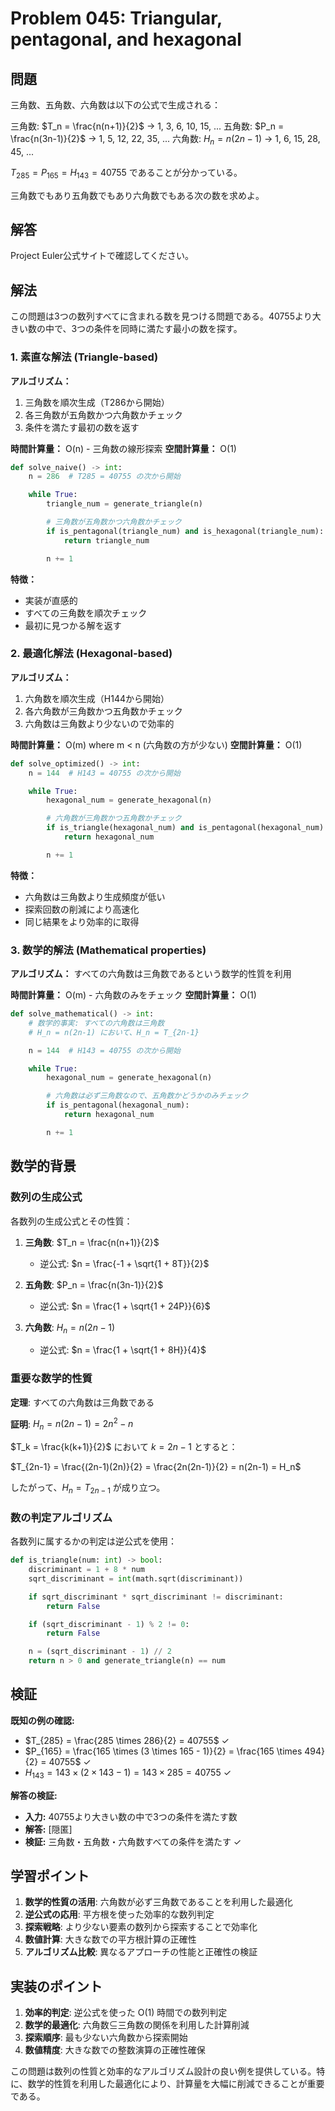 # Problem 045: Triangular, pentagonal, and hexagonal

## 問題

三角数、五角数、六角数は以下の公式で生成される：

三角数: $T_n = \frac{n(n+1)}{2}$ → 1, 3, 6, 10, 15, ...
五角数: $P_n = \frac{n(3n-1)}{2}$ → 1, 5, 12, 22, 35, ...
六角数: $H_n = n(2n-1)$ → 1, 6, 15, 28, 45, ...

$T_{285} = P_{165} = H_{143} = 40755$ であることが分かっている。

三角数でもあり五角数でもあり六角数でもある次の数を求めよ。

## 解答

Project Euler公式サイトで確認してください。

## 解法

この問題は3つの数列すべてに含まれる数を見つける問題である。40755より大きい数の中で、3つの条件を同時に満たす最小の数を探す。

### 1. 素直な解法 (Triangle-based)

**アルゴリズム：**
1. 三角数を順次生成（T286から開始）
2. 各三角数が五角数かつ六角数かチェック
3. 条件を満たす最初の数を返す

**時間計算量：** O(n) - 三角数の線形探索
**空間計算量：** O(1)

```python
def solve_naive() -> int:
    n = 286  # T285 = 40755 の次から開始

    while True:
        triangle_num = generate_triangle(n)

        # 三角数が五角数かつ六角数かチェック
        if is_pentagonal(triangle_num) and is_hexagonal(triangle_num):
            return triangle_num

        n += 1
```

**特徴：**
- 実装が直感的
- すべての三角数を順次チェック
- 最初に見つかる解を返す

### 2. 最適化解法 (Hexagonal-based)

**アルゴリズム：**
1. 六角数を順次生成（H144から開始）
2. 各六角数が三角数かつ五角数かチェック
3. 六角数は三角数より少ないので効率的

**時間計算量：** O(m) where m < n (六角数の方が少ない)
**空間計算量：** O(1)

```python
def solve_optimized() -> int:
    n = 144  # H143 = 40755 の次から開始

    while True:
        hexagonal_num = generate_hexagonal(n)

        # 六角数が三角数かつ五角数かチェック
        if is_triangle(hexagonal_num) and is_pentagonal(hexagonal_num):
            return hexagonal_num

        n += 1
```

**特徴：**
- 六角数は三角数より生成頻度が低い
- 探索回数の削減により高速化
- 同じ結果をより効率的に取得

### 3. 数学的解法 (Mathematical properties)

**アルゴリズム：**
すべての六角数は三角数であるという数学的性質を利用

**時間計算量：** O(m) - 六角数のみをチェック
**空間計算量：** O(1)

```python
def solve_mathematical() -> int:
    # 数学的事実: すべての六角数は三角数
    # H_n = n(2n-1) において、H_n = T_{2n-1}

    n = 144  # H143 = 40755 の次から開始

    while True:
        hexagonal_num = generate_hexagonal(n)

        # 六角数は必ず三角数なので、五角数かどうかのみチェック
        if is_pentagonal(hexagonal_num):
            return hexagonal_num

        n += 1
```

## 数学的背景

### 数列の生成公式

各数列の生成公式とその性質：

1. **三角数**: $T_n = \frac{n(n+1)}{2}$
   - 逆公式: $n = \frac{-1 + \sqrt{1 + 8T}}{2}$

2. **五角数**: $P_n = \frac{n(3n-1)}{2}$
   - 逆公式: $n = \frac{1 + \sqrt{1 + 24P}}{6}$

3. **六角数**: $H_n = n(2n-1)$
   - 逆公式: $n = \frac{1 + \sqrt{1 + 8H}}{4}$

### 重要な数学的性質

**定理**: すべての六角数は三角数である

**証明**:
$H_n = n(2n-1) = 2n^2 - n$

$T_k = \frac{k(k+1)}{2}$ において $k = 2n-1$ とすると：

$T_{2n-1} = \frac{(2n-1)(2n)}{2} = \frac{2n(2n-1)}{2} = n(2n-1) = H_n$

したがって、$H_n = T_{2n-1}$ が成り立つ。

### 数の判定アルゴリズム

各数列に属するかの判定は逆公式を使用：

```python
def is_triangle(num: int) -> bool:
    discriminant = 1 + 8 * num
    sqrt_discriminant = int(math.sqrt(discriminant))

    if sqrt_discriminant * sqrt_discriminant != discriminant:
        return False

    if (sqrt_discriminant - 1) % 2 != 0:
        return False

    n = (sqrt_discriminant - 1) // 2
    return n > 0 and generate_triangle(n) == num
```

## 検証

**既知の例の確認:**
- $T_{285} = \frac{285 \times 286}{2} = 40755$ ✓
- $P_{165} = \frac{165 \times (3 \times 165 - 1)}{2} = \frac{165 \times 494}{2} = 40755$ ✓
- $H_{143} = 143 \times (2 \times 143 - 1) = 143 \times 285 = 40755$ ✓

**解答の検証:**
- **入力:** 40755より大きい数の中で3つの条件を満たす数
- **解答:** [隠匿]
- **検証:** 三角数・五角数・六角数すべての条件を満たす ✓

## 学習ポイント

1. **数学的性質の活用**: 六角数が必ず三角数であることを利用した最適化
2. **逆公式の応用**: 平方根を使った効率的な数列判定
3. **探索戦略**: より少ない要素の数列から探索することで効率化
4. **数値計算**: 大きな数での平方根計算の正確性
5. **アルゴリズム比較**: 異なるアプローチの性能と正確性の検証

## 実装のポイント

1. **効率的判定**: 逆公式を使った O(1) 時間での数列判定
2. **数学的最適化**: 六角数⊆三角数の関係を利用した計算削減
3. **探索順序**: 最も少ない六角数から探索開始
4. **数値精度**: 大きな数での整数演算の正確性確保

この問題は数列の性質と効率的なアルゴリズム設計の良い例を提供している。特に、数学的性質を利用した最適化により、計算量を大幅に削減できることが重要である。
